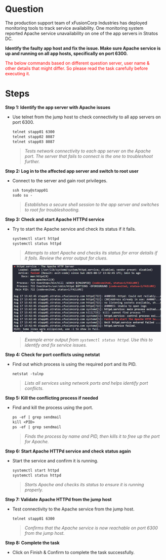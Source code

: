 # Question
The production support team of xFusionCorp Industries has deployed monitoring tools to track service availability. One monitoring system reported Apache service unavailability on one of the app servers in Stratos DC.

**Identify the faulty app host and fix the issue. Make sure Apache service is up and running on all app hosts, specifically on port 6300.**

<span style="color: red;">The below commands based on different question server, user name & other details that might differ. So please read the task carefully before executing it. </span>

# Steps

**Step 1: Identify the app server with Apache issues**
- Use telnet from the jump host to check connectivity to all app servers on port 6300.
  ```
  telnet stapp01 6300
  telnet stapp02 8087
  telnet stapp03 8087
  ```
  > *Tests network connectivity to each app server on the Apache port. The server that fails to connect is the one to troubleshoot further.*

**Step 2: Log in to the affected app server and switch to root user**
- Connect to the server and gain root privileges.
  ```
  ssh tony@stapp01
  sudo su -
  ```
  > *Establishes a secure shell session to the app server and switches to root for troubleshooting.*

**Step 3: Check and start Apache HTTPd service**
- Try to start the Apache service and check its status if it fails.
  ```
  systemctl start httpd
  systemctl status httpd
  ```
  > *Attempts to start Apache and checks its status for error details if it fails. Review the error output for clues.*

  ![day_14_error](day_14_error.png)
  > *Example error output from `systemctl status httpd`. Use this to identify and fix service issues.*

**Step 4: Check for port conflicts using netstat**
- Find out which process is using the required port and its PID.
  ```
  netstat -tulnp
  ```
  > *Lists all services using network ports and helps identify port conflicts.*

**Step 5: Kill the conflicting process if needed**
- Find and kill the process using the port.
  ```
  ps -ef | grep sendmail
  kill <PID>
  ps -ef | grep sendmail
  ```
  > *Finds the process by name and PID, then kills it to free up the port for Apache.*

**Step 6: Start Apache HTTPd service and check status again**
- Start the service and confirm it is running.
  ```
  systemctl start httpd
  systemctl status httpd
  ```
  > *Starts Apache and checks its status to ensure it is running properly.*

**Step 7: Validate Apache HTTPd from the jump host**
- Test connectivity to the Apache service from the jump host.
  ```
  telnet stapp01 6300
  ```
  > *Confirms that the Apache service is now reachable on port 6300 from the jump host.*

**Step 8: Complete the task**
- Click on Finish & Confirm to complete the task successfully.